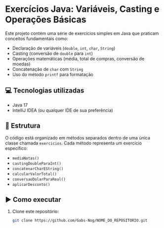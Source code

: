 # Exercícios Java: Variáveis, Casting e Operações Básicas

Este projeto contém uma série de exercícios simples em Java que praticam conceitos fundamentais como:

- Declaração de variáveis (`double`, `int`, `char`, `String`)
- Casting (conversão de `double` para `int`)
- Operações matemáticas (média, total de compras, conversão de moedas)
- Concatenação de `char` com `String`
- Uso do método `printf` para formatação

## 💻 Tecnologias utilizadas

- Java 17
- IntelliJ IDEA (ou qualquer IDE de sua preferência)

## 📌 Estrutura

O código está organizado em métodos separados dentro de uma única classe chamada `exercicios`. Cada método representa um exercício específico:

- `mediaNotas()`
- `castingDoubleParaInt()`
- `concatenarCharEString()`
- `calcularValorTotal()`
- `conversaoDolarParaReal()`
- `aplicarDesconto()`

## ▶️ Como executar

1. Clone este repositório:
   ```bash
   git clone https://github.com/Gabs-Nog/NOME_DO_REPOSITORIO.git
